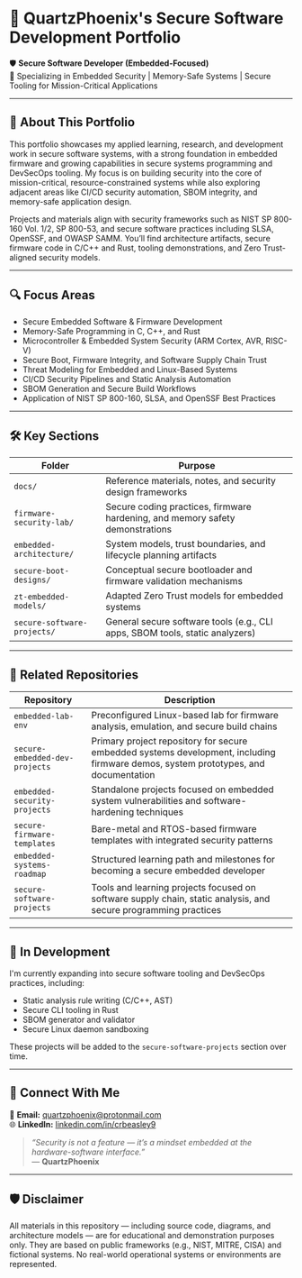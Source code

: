 # 🔧 QuartzPhoenix's Secure Software Development Portfolio  
🛡️ **Secure Software Developer (Embedded-Focused)**  
🎯 Specializing in Embedded Security | Memory-Safe Systems | Secure Tooling for Mission-Critical Applications  

---

## 🧭 About This Portfolio  
This portfolio showcases my applied learning, research, and development work in secure software systems, with a strong foundation in embedded firmware and growing capabilities in secure systems programming and DevSecOps tooling. My focus is on building security into the core of mission-critical, resource-constrained systems while also exploring adjacent areas like CI/CD security automation, SBOM integrity, and memory-safe application design.

Projects and materials align with security frameworks such as NIST SP 800-160 Vol. 1/2, SP 800-53, and secure software practices including SLSA, OpenSSF, and OWASP SAMM. You’ll find architecture artifacts, secure firmware code in C/C++ and Rust, tooling demonstrations, and Zero Trust-aligned security models.

---

## 🔍 Focus Areas  
- Secure Embedded Software & Firmware Development  
- Memory-Safe Programming in C, C++, and Rust  
- Microcontroller & Embedded System Security (ARM Cortex, AVR, RISC-V)  
- Secure Boot, Firmware Integrity, and Software Supply Chain Trust  
- Threat Modeling for Embedded and Linux-Based Systems  
- CI/CD Security Pipelines and Static Analysis Automation  
- SBOM Generation and Secure Build Workflows  
- Application of NIST SP 800-160, SLSA, and OpenSSF Best Practices  

---

## 🛠️ Key Sections  

| Folder | Purpose |
|--------|---------|
| `docs/` | Reference materials, notes, and security design frameworks |
| `firmware-security-lab/` | Secure coding practices, firmware hardening, and memory safety demonstrations |
| `embedded-architecture/` | System models, trust boundaries, and lifecycle planning artifacts |
| `secure-boot-designs/` | Conceptual secure bootloader and firmware validation mechanisms |
| `zt-embedded-models/` | Adapted Zero Trust models for embedded systems |
| `secure-software-projects/` | General secure software tools (e.g., CLI apps, SBOM tools, static analyzers) |

---

## 🔗 Related Repositories  

| Repository | Description |
|------------|-------------|
| `embedded-lab-env` | Preconfigured Linux-based lab for firmware analysis, emulation, and secure build chains |
| `secure-embedded-dev-projects` | Primary project repository for secure embedded systems development, including firmware demos, system prototypes, and documentation |
| `embedded-security-projects` | Standalone projects focused on embedded system vulnerabilities and software-hardening techniques |
| `secure-firmware-templates` | Bare-metal and RTOS-based firmware templates with integrated security patterns |
| `embedded-systems-roadmap` | Structured learning path and milestones for becoming a secure embedded developer |
| `secure-software-projects` | Tools and learning projects focused on software supply chain, static analysis, and secure programming practices |

---

## 🔬 In Development

I'm currently expanding into secure software tooling and DevSecOps practices, including:

- Static analysis rule writing (C/C++, AST)
- Secure CLI tooling in Rust
- SBOM generator and validator
- Secure Linux daemon sandboxing

These projects will be added to the `secure-software-projects` section over time.

---

## 💬 Connect With Me  
📧 **Email:** quartzphoenix@protonmail.com  
🌐 **LinkedIn:** [linkedin.com/in/crbeasley9](https://linkedin.com/in/crbeasley9)

> *“Security is not a feature — it’s a mindset embedded at the hardware-software interface.”*  
> — **QuartzPhoenix**

---

## 🛡️ Disclaimer  
All materials in this repository — including source code, diagrams, and architecture models — are for educational and demonstration purposes only. They are based on public frameworks (e.g., NIST, MITRE, CISA) and fictional systems. No real-world operational systems or environments are represented.
